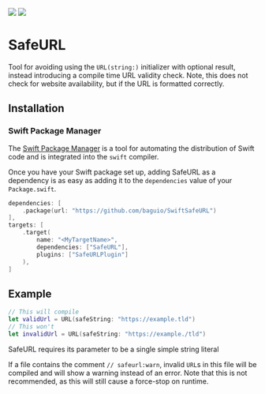 [![](https://img.shields.io/endpoint?url=https%3A%2F%2Fswiftpackageindex.com%2Fapi%2Fpackages%2Fbaguio%2FSwiftSafeURL%2Fbadge%3Ftype%3Dswift-versions)](https://swiftpackageindex.com/baguio/SwiftSafeURL)
[![](https://img.shields.io/endpoint?url=https%3A%2F%2Fswiftpackageindex.com%2Fapi%2Fpackages%2Fbaguio%2FSwiftSafeURL%2Fbadge%3Ftype%3Dplatforms)](https://swiftpackageindex.com/baguio/SwiftSafeURL)

# SafeURL

Tool for avoiding using the `URL(string:)` initializer with optional result, instead introducing a compile time URL validity check. Note, this does not check for website availability, but if the URL is formatted correctly.

## Installation

### Swift Package Manager

The [Swift Package Manager](https://swift.org/package-manager/) is a tool for automating the distribution of Swift code and is integrated into the `swift` compiler. 

Once you have your Swift package set up, adding SafeURL as a dependency is as easy as adding it to the `dependencies` value of your `Package.swift`.

```swift
dependencies: [
    .package(url: "https://github.com/baguio/SwiftSafeURL")
],
targets: [
    .target(
        name: "<MyTargetName>",
        dependencies: ["SafeURL"],
        plugins: ["SafeURLPlugin"]
    ),
]
```

## Example

```swift
// This will compile
let validUrl = URL(safeString: "https://example.tld")
// This won't
let invalidUrl = URL(safeString: "https://example./tld")
```

SafeURL requires its parameter to be a single simple string literal 

If a file contains the comment `// safeurl:warn`, invalid `URL`s in this file will be compiled and will show a warning instead of an error. Note that this is not recommended, as this will still cause a force-stop on runtime.

